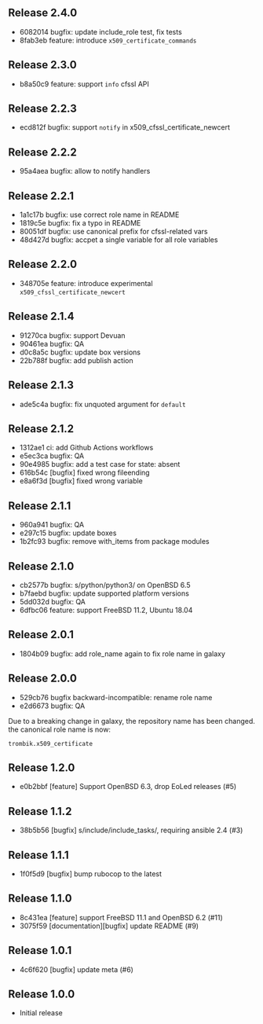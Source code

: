 ## Release 2.4.0

* 6082014 bugfix: update include_role test, fix tests
* 8fab3eb feature: introduce `x509_certificate_commands`

## Release 2.3.0

* b8a50c9 feature: support `info` cfssl API

## Release 2.2.3

* ecd812f bugfix: support `notify` in x509_cfssl_certificate_newcert

## Release 2.2.2

* 95a4aea bugfix: allow to notify handlers

## Release 2.2.1

* 1a1c17b bugfix: use correct role name in README
* 1819c5e bugfix: fix a typo in README
* 80051df bugfix: use canonical prefix for cfssl-related vars
* 48d427d bugfix: accpet a single variable for all role variables

## Release 2.2.0

* 348705e feature: introduce experimental `x509_cfssl_certificate_newcert`

## Release 2.1.4

* 91270ca bugfix: support Devuan
* 90461ea bugfix: QA
* d0c8a5c bugfix: update box versions
* 22b788f bugfix: add publish action

## Release 2.1.3

* ade5c4a bugfix: fix unquoted argument for `default`

## Release 2.1.2

* 1312ae1 ci: add Github Actions workflows
* e5ec3ca bugfix: QA
* 90e4985 bugfix: add a test case for state: absent
* 616b54c [bugfix] fixed wrong fileending
* e8a6f3d [bugfix] fixed wrong variable

## Release 2.1.1

* 960a941 bugfix: QA
* e297c15 bugfix: update boxes
* 1b2fc93 bugfix: remove with_items from package modules

## Release 2.1.0

* cb2577b bugfix: s/python/python3/ on OpenBSD 6.5
* b7faebd bugfix: update supported platform versions
* 5dd032d bugfix: QA
* 6dfbc06 feature: support FreeBSD 11.2, Ubuntu 18.04

## Release 2.0.1

* 1804b09 bugfix: add role_name again to fix role name in galaxy

## Release 2.0.0

* 529cb76 bugfix backward-incompatible: rename role name
* e2d6673 bugfix: QA

Due to a breaking change in galaxy, the repository name has been changed. the
canonical role name is now:

```
trombik.x509_certificate
```

## Release 1.2.0

* e0b2bbf [feature] Support OpenBSD 6.3, drop EoLed releases (#5)

## Release 1.1.2

* 38b5b56 [bugfix] s/include/include_tasks/, requiring ansible 2.4 (#3)

## Release 1.1.1

* 1f0f5d9 [bugfix] bump rubocop to the latest

## Release 1.1.0

* 8c431ea [feature] support FreeBSD 11.1 and OpenBSD 6.2 (#11)
* 3075f59 [documentation][bugfix] update README (#9)

## Release 1.0.1

* 4c6f620 [bugfix] update meta (#6)

## Release 1.0.0

* Initial release
